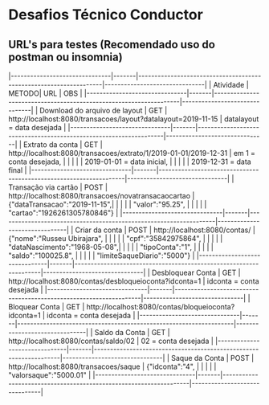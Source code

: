 # Desafios Técnico Conductor

## URL's para testes (Recomendado uso do postman ou insomnia)
|-------------------------------|-------|-------------------------------------------------------------------|-------------------------------|
| Atividade                     | METODO| URL                                                               | OBS                           |
|-------------------------------|-------|-------------------------------------------------------------------|-------------------------------|
| Download do arquivo de layout |  GET  | http://localhost:8080/transacoes/layout?datalayout=2019-11-15     | datalayout = data desejada    |
|-------------------------------|-------|-------------------------------------------------------------------|-------------------------------|
| Extrato da conta              |  GET  | http://localhost:8080/transacoes/extrato/1/2019-01-01/2019-12-31  | em 1 = conta desejada,        |
|                               |       |                                                                   | 2019-01-01 = data inicial,    |
|                               |       |                                                                   | 2019-12-31 = data final       |
|-------------------------------|-------|-------------------------------------------------------------------|-------------------------------|
| Transação via cartão          |  POST | http://localhost:8080/transacoes/novatransacaocartao              | {"dataTransacao":"2019-11-15",|
|                               |       |                                                                   | "valor":"95.25",              |
|                               |       |                                                                   | "cartao":"1926261305780846"}  |
|-------------------------------|-------|-------------------------------------------------------------------|-------------------------------|
| Criar da conta                |  POST | http://localhost:8080/contas/                                     | {"nome":"Russeu Ubirajara",   |
|                               |       |                                                                   | "cpf":"35842975864",          |
|                               |       |                                                                   | "dataNascimento":"1968-05-08",|
|                               |       |                                                                   | "tipoConta":"1",              |
|                               |       |                                                                   | "saldo":"100025.8",           |
|                               |       |                                                                   | "limiteSaqueDiario":"5000"}   |
|-------------------------------|-------|-------------------------------------------------------------------|-------------------------------|
| Desbloquear Conta             |  GET  | http://localhost:8080/contas/desbloqueioconta?idconta=1           | idconta = conta desejada      |
|-------------------------------|-------|-------------------------------------------------------------------|-------------------------------|
| Bloquear Conta                |  GET  | http://localhost:8080/contas/bloqueioconta?idconta=1              | idconta = conta desejada      |
|-------------------------------|-------|-------------------------------------------------------------------|-------------------------------|
| Saldo da Conta                |  GET  | http://localhost:8080/contas/saldo/02                             | 02 = conta desejada           |
|-------------------------------|-------|-------------------------------------------------------------------|-------------------------------|
| Saque da Conta                |  POST | http://localhost:8080/transacoes/saque                            | {"idconta":"4",               |
|                               |       |                                                                   | "valorsaque":"5000.01"        |
|-------------------------------|-------|-------------------------------------------------------------------|-------------------------------|
